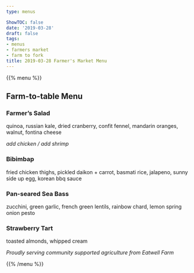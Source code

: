 ```yaml
---
type: menus

ShowTOC: false
date: '2019-03-28'
draft: false
tags:
- menus
- farmers market
- farm to fork
title: 2019-03-28 Farmer's Market Menu
---
```


{{% menu %}}

## Farm\-to\-table Menu

### Farmer’s Salad

quinoa, russian kale, dried cranberry, confit fennel,
mandarin oranges, walnut, fontina cheese

*add chicken / add shrimp*

### Bibimbap

fried chicken thighs, pickled daikon \+ carrot, basmati rice,
jalapeno, sunny side up egg, korean bbq sauce

### Pan\-seared Sea Bass

zucchini, green garlic, french green lentils,
rainbow chard, lemon spring onion pesto

### Strawberry Tart

toasted almonds, whipped cream


*Proudly serving community supported agriculture from Eatwell Farm*

{{% /menu %}}
